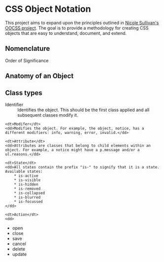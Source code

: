 # CSS Object Notation

This project aims to expand upon the principles outlined in [Nicole
Sullivan's OOCSS project](https://github.com/stubbornella/oocss). The
goal is to provide a methodology for creating CSS objects that are easy
to understand, document, and extend.

## Nomenclature

<dl>
	<dt>Order of Significance
	<dd>
</dl>

## Anatomy of an Object

## Class types

<dl>
	<dt>Identifier</dt>
	<dd>Identifies the object. This should be the first class applied and all subsequent classes modify it.</dd>
	
	<dt>Modifer</dt>
	<dd>Modifies the object. For example, the object, notice, has a different modifiers: info, warning, error, invalid.</dd>
	
	<dt>Attribute</dt>
	<dd>Attributes are classes that belong to child elements within an object. For example, a notice might have a p.message and/or a ul.reasons.</dd>

	<dt>State</dt>
	<dd>All states contain the prefix "is-" to signify that it is a state. Available states:
		* is-active
		* is-visible
		* is-hidden
		* is-removed
		* is-collapsed
		* is-blurred
		* is-focussed
	</dd>
	
	<dt>Action</dt>
	<dd>
* open
* close
* save
* cancel
* delete
* update
	</dd>
</dl>

